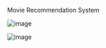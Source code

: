 Movie Recommendation System 

![image](https://github.com/user-attachments/assets/a709ce96-1b3a-42cb-8e61-3bd622f4c0ec)


![image](https://github.com/user-attachments/assets/2e4691c0-debd-48d3-8591-163cc4eee198)

